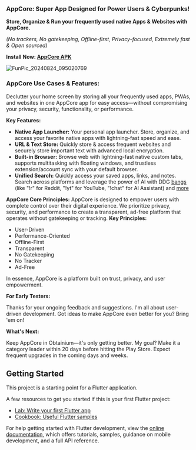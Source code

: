 ### AppCore: Super App Designed for Power Users & Cyberpunks!

**Store, Organize & Run your frequently used native Apps & Websites with AppCore.**

*(No trackers, No gatekeeping, Offline-first, Privacy-focused, Extremely fast & Open sourced)*

**Install Now: [AppCore APK](https://github.com/iefanx/AppCore/releases)**

![FunPic_20240824_095020769](https://github.com/user-attachments/assets/ef5cb24c-d0b4-46f3-bdd3-11603f3b20fc)

### AppCore Use Cases & Features:

Declutter your home screen by storing all your frequently used apps, PWAs, and websites in one AppCore app for easy access—without compromising your privacy, security, functionality, or performance.

**Key Features:**

* **Native App Launcher:** Your personal app launcher. Store, organize, and access your favorite native apps with lightning-fast speed and ease.
* **URL & Text Store:** Quickly store & access frequent websites and securely store important text with advanced local encryption.
* **Built-in Browser:** Browse web with lightning-fast native custom tabs, supports multitasking with floating windows, and trustless extension/account sync with your default browser.
* **Unified Search:** Quickly access your saved apps, links, and notes. Search across platforms and leverage the power of Al with DDG [bangs](https://duckduckgo.com/bangs) (like "!r" for Reddit, "!yt" for YouTube, "!chat" for Al Assistant) and [more](https://duckduckgo.com/bangs)
  
**AppCore Core Principles:**
AppCore is designed to empower users with complete control over their digital experience. We prioritize privacy, security, and performance to create a transparent, ad-free platform that operates without gatekeeping or tracking.
**Key Principles:**
 * User-Driven
 * Performance-Oriented
 * Offline-First
 * Transparent
 * No Gatekeeping
 * No Tracker
 * Ad-Free

In essence, AppCore is a platform built on trust, privacy, and user empowerment.

**For Early Testers:**

Thanks for your ongoing feedback and suggestions. I'm all about user-driven development. Got ideas to make AppCore even better for you? Bring 'em on!

**What's Next:**

Keep AppCore in Obtainium—it's only getting better. My goal? Make it a category leader within 20 days before hitting the Play Store. Expect frequent upgrades in the coming days and weeks.

 
## Getting Started

This project is a starting point for a Flutter application.

A few resources to get you started if this is your first Flutter project:

- [Lab: Write your first Flutter app](https://docs.flutter.dev/get-started/codelab)
- [Cookbook: Useful Flutter samples](https://docs.flutter.dev/cookbook)

For help getting started with Flutter development, view the
[online documentation](https://docs.flutter.dev/), which offers tutorials,
samples, guidance on mobile development, and a full API reference.
